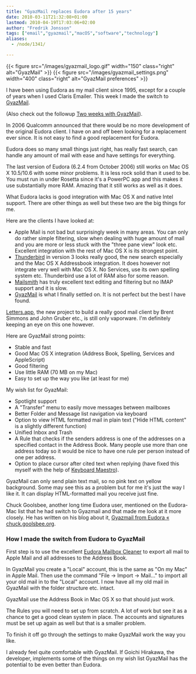 ```yaml
---
title: "GyazMail replaces Eudora after 15 years"
date: 2010-03-11T21:32:08+01:00
lastmod: 2010-04-19T17:03:06+02:00
author: "Fredrik Jonsson"
tags: ["email","gyazmail","macOS","software","technology"]
aliases:
  - /node/1341/

---
```


{{< figure src="/images/gyazmail_logo.gif" width="150" class="right" alt="GyazMail" >}}
{{< figure src="/images/gyazmail_settings.png" width="400" class="right" alt="GyazMail preferences" >}}

I have been using Eudora as my mail client since 1995, except for a couple of years when I used Claris Emailer. This week I made the switch to [GyazMail](http://www.gyazsquare.com/gyazmail/).

(Also check out the followup [Two weeks with GyazMail](/node/1343)).

In 2006 Qualcomm announced that there would be no more development of the original Eudora client. I have on and off been looking for a replacement ever since. It is not easy to find a good replacement for Eudora.

Eudora does so many small things just right, has really fast search, can handle any amount of mail with ease and have settings for everything.

The last version of Eudora (6.2.4 from October 2006) still works on Mac OS X 10.5/10.6 with some minor problems. It is less rock solid than it used to be. You must run in under Rosetta since it's a PowerPC app and this makes it use substantially more RAM. Amazing that it still works as well as it does.

What Eudora lacks is good integration with Mac OS X and native Intel support. There are other things as well but these two are the big things for me.

Here are the clients I have looked at:

* Apple Mail is not bad but surprisingly week in many areas. You can only do rather simple filtering, slow when dealing with huge amount of mail and you are more or less stuck with the "three pane view" look etc. Excellent integration with the rest of Mac OS X is its strongest point.
* [Thunderbird](http://www.mozillamessaging.com/thunderbird/) in version 3 looks really good, the new search especially and the Mac OS X Addressbook integration. It does however not integrate very well with Mac OS X. No Services, use its own spelling system etc. Thunderbird use a lot of RAM also for some reason.
* [Mailsmith](http://mailsmith.org/) has truly excellent text editing and filtering but no IMAP support and it is slow.
* [GyazMail](http://www.gyazsquare.com/gyazmail/) is what I finally settled on. It is not perfect but the best I have found.

[Letters.app](http://twitter.com/lettersapp), the new project to build a really good mail client by Brent Simmons and John Gruber etc., is still only vaporware. I'm definitely keeping an eye on this one however.

Here are GyazMail strong points:

* Stable and fast
* Good Mac OS X integration (Address Book, Spelling, Services and AppleScript)
* Good filtering
* Use little RAM (70 MB on my Mac)
* Easy to set up the way you like (at least for me)

My wish list for GyazMail:

* Spotlight support
* A "Transfer" menu to easily move messages between mailboxes
* Better Folder and Message list navigation via keyboard
* Option to view HTML formatted mail in plain text ("Hide HTML content" is a slightly different function)
* Unified Inbox and Trash
* A Rule that checks if the senders address is one of the addresses on a specified contact in the Address Book. Many people use more than one address today so it would be nice to have one rule per person instead of one per address.
* Option to place cursor after cited text when replying (have fixed this myself with the help of [Keyboard Maestro](http://www.keyboardmaestro.com/)).

GyazMail can only send plain text mail, so no pink text on yellow background. Some may see this as a problem but for me it's just the way I like it. It can display HTML-formatted mail you receive just fine.

Chuck Goolsbee, another long time Eudora user, mentioned on the Eudora-Mac list that he had switch to Gyazmail and that made me look at it more closely. He has written on his blog about it, [Gyazmail from Eudora « chuck.goolsbee.org](http://chuck.goolsbee.org/archives/category/technology/gyazmail-from-eudora).

### How I made the switch from Eudora to GyazMail

First step is to use the excellent [Eudora Mailbox Cleaner](http://homepage.mac.com/aamann/Eudora_Mailbox_Cleaner.html) to export all mail to Apple Mail and all addresses to the Address Book.

In GyazMail you create a "Local" account, this is the same as "On my Mac" in Apple Mail. Then use the command "File -> Import -> Mail…" to import all your old mail in to the "Local" account. I now have all my old mail in GyazMail with the folder structure etc. intact.

GyazMail use the Address Book in Mac OS X so that should just work.

The Rules you will need to set up from scratch. A lot of work but see it as a chance to get a good clean system in place. The accounts and signatures must be set up again as well but that is a smaller problem.

To finish it off go through the settings to make GyazMail work the way you like.

I already feel quite comfortable with GyazMail. If Goichi Hirakawa, the developer, implements some of the things on my wish list GyazMail has the potential to be even better than Eudora.

